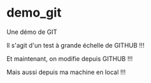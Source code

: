 # demo_git
Une démo de GIT

Il s'agit d'un test à grande échelle de GITHUB !!!

Et maintenant, on modifie depuis GITHUB !!!

Mais aussi depuis ma machine en local !!!
